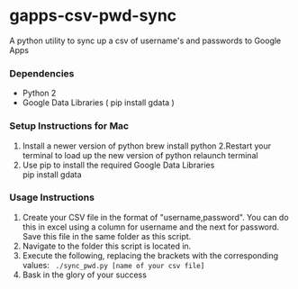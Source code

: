 gapps-csv-pwd-sync
==================

A python utility to sync up a csv of username's and passwords to Google Apps

### Dependencies ###
* Python 2
* Google Data Libraries ( pip install gdata )

### Setup Instructions for Mac ###
1. Install a newer version of python
    brew install python
2.Restart your terminal to load up the new version of python 
    relaunch terminal
3. Use pip to install the required Google Data Libraries  
    pip install gdata

### Usage Instructions ###
1. Create your CSV file in the format of "username,password". You can do this in excel using a column for username and the next
for password. Save this file in the same folder as this script.
2. Navigate to the folder this script is located in.
3. Execute the following, replacing the brackets with the corresponding values:
``` ./sync_pwd.py [name of your csv file]```
4. Bask in the glory of your success
